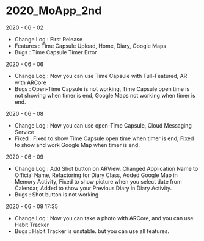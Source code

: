 # 2020_MoApp_2nd

2020 - 06 - 02
- Change Log : First Release
- Features : Time Capsule Upload, Home, Diary, Google Maps
- Bugs : Time Capsule Timer Error

2020 - 06 - 06
- Change Log : Now you can use Time Capsule with Full-Featured, AR with ARCore
- Bugs : Open-Time Capsule is not working, Time Capsule open time is not showing when timer is end, Google Maps not working when timer is end.

2020 - 06 - 08
- Change Log : Now you can use open-Time Capsule, Cloud Messaging Service
- Fixed : Fixed to show Time Capsule open time when timer is end, Fixed to show and work Google Map when timer is end.

2020 - 06 - 09
- Change Log : Add Shot button on ARView, Changed Application Name to Official Name, Refactoring for Diary Class, Added Google Map in Memory Activity, Fixed to show picture when you select date from Calendar, Added to show your Previous Diary in Diary Activity.
- Bugs : Shot button is not working

2020 - 06 - 09 17:35
- Change Log : Now you can take a photo with ARCore, and you can use Habit Tracker
- Bugs : Habit Tracker is unstable. but you can use all features.